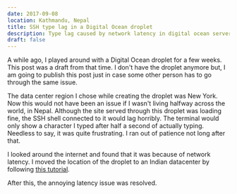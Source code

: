 ```yaml
---
date: 2017-09-08
location: Kathmandu, Nepal
title: SSH type lag in a Digital Ocean droplet
description: Type lag caused by network latency in digital ocean servers
draft: false
---
```


A while ago, I played around with a Digital Ocean droplet for a few weeks.
This post was a draft from that time.
I don't have the droplet anymore but, I am going to publish this post
just in case some other person has to go through the same issue.

The data center region I chose while creating the droplet was New York. Now this
would not have been an issue if I wasn't living halfway across the world, in Nepal.
Although the site served through this droplet was loading fine, the SSH
shell connected to it would lag horribly. The terminal would
only show a character I typed after half a second of actually typing.
Needless to say, it was quite frustrating. I ran out of patience not long after that.

I looked around the internet and found that it was because of network latency.
I moved the location of the droplet to an Indian datacenter by following
[this tutorial](https://www.digitalocean.com/community/tutorials/how-to-migrate-digitalocean-droplets-using-snapshots).

After this, the annoying latency issue was resolved.
